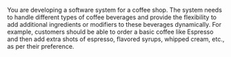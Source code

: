 You are developing a software system for a coffee shop. The system needs to handle different types of coffee beverages and provide the flexibility to add additional ingredients or modifiers to these beverages dynamically. 
For example, customers should be able to order a basic coffee like Espresso and then add extra shots of espresso, flavored syrups, whipped cream, etc., as per their preference.